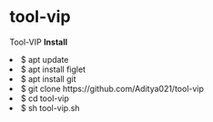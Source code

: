 # tool-vip
Tool-VIP
<b> Install </b>
<li>$ apt update
  <li>$ apt install figlet
    <li>$ apt install git
<li>$ git clone https://github.com/Aditya021/tool-vip
  <li>$ cd tool-vip
    <li>$ sh tool-vip.sh
      
